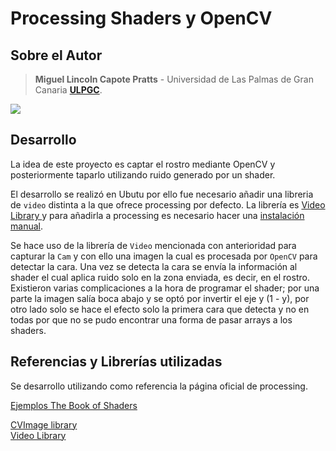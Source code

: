 # Processing Shaders y OpenCV

## Sobre el Autor

> **Miguel Lincoln Capote Pratts** - Universidad de Las Palmas de Gran Canaria [**ULPGC**](https://www.ulpgc.es).

![](peek.gif)

## Desarrollo

La idea de este proyecto es captar el rostro mediante OpenCV y posteriormente taparlo utilizando ruido generado por un shader.

El desarrollo se realizó en Ubutu
 por ello fue necesario añadir una libreria
 de `video` distinta a la que ofrece processing
 por defecto. La librería es [Video Library
](https://github.com/processing/processing-video) y para añadirla a processing
 es necesario hacer una [instalación manual](https://github.com/processing/processing/wiki/How-to-Install-a-Contributed-Library).

Se hace uso de la librería de `Video` mencionada con anterioridad para capturar la `Cam` y con ello una imagen la cual es procesada por `OpenCV` para detectar la cara. Una vez se detecta la cara se envía la información al shader el cual aplica ruido solo en la zona enviada, es decir, en el rostro. Existieron varias complicaciones a la hora de programar el shader; por una parte la imagen salía boca abajo y se optó por invertir el eje y (1 - y), por otro lado solo se hace el efecto solo la primera cara que detecta y no en todas por que no se pudo encontrar una forma de pasar arrays a los shaders.



## Referencias y Librerías utilizadas

Se desarrollo
 utilizando como referencia la página oficial de processing. 
 
[Ejemplos The Book of Shaders](https://thebookofshaders.com/examples/?chapter=11)

[CVImage library](http://www.magicandlove.com/blog/2018/11/22/opencv-4-0-0-java-built-and-cvimage-library/)
<br>
[Video Library](https://github.com/processing/processing-video)
